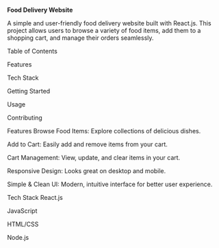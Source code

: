 **Food Delivery Website**


A simple and user-friendly food delivery website built with React.js. This project allows users to browse a variety of food items, add them to a shopping cart, and manage their orders seamlessly.

Table of Contents

Features

Tech Stack

Getting Started

Usage


Contributing


Features
Browse Food Items: Explore collections of delicious dishes.

Add to Cart: Easily add and remove items from your cart.

Cart Management: View, update, and clear items in your cart.

Responsive Design: Looks great on desktop and mobile.

Simple & Clean UI: Modern, intuitive interface for better user experience.

Tech Stack
React.js

JavaScript

HTML/CSS

Node.js


